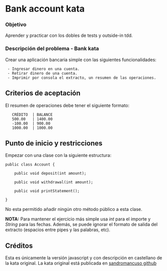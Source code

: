 Bank account kata
=================
 
### Objetivo

Aprender y practicar con los dobles de tests y outside-in tdd.
 
### Descripción del problema - Bank kata
 
Crear una aplicación bancaria simple con las siguientes funcionalidades:

     - Ingresar dinero en una cuenta.
     - Retirar dinero de una cuenta.
     - Imprimir por consola el extracto, un resumen de las operaciones.
 
## Criterios de aceptación

El resumen de operaciones debe tener el siguiente formato:

```
   CRÉDITO  | BALANCE
   500.00   | 1400.00
   -100.00  | 900.00
   1000.00  | 1000.00
```

## Punto de inicio y restricciones

Empezar con una clase con la siguiente estructura:

    public class Account {

        public void deposit(int amount);

        public void withdrawal(int amount);

        public void printStatement();

    }

No esta permitido añadir ningún otro método público a esta clase.

**NOTA:** Para mantener el ejercicio más simple usa _int_ para el importe y _String_ para las fechas.
Además, se puede ignorar el formato de salida del extracto (espacios entre pipes y las palabras, etc).


## Créditos

Esta es únicamente la versión javascript y con descripción en castellano de la kata original. La kata original está publicada en [sandromancuso github](https://github.com/sandromancuso/bank-kata-outsidein-screencast)
